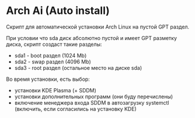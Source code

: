 # Arch Ai (Auto install)

Скрипт для автоматической установки Arch Linux на пустой GPT раздел.

При условии что sda диск абсолютно пустой и имеет GPT разметку диска, скрипт создаст такие разделы:

- sda1 - boot раздел (1024 Mb)
- sda2 - swap раздел  (4096 Mb)
- sda3 - root раздел (остальное место на диске sda)

Во время установки, есть выбор:
- установки KDE Plasma (+ SDDM)
- установки дополнительных программ (они буду перечислены)
- включение менеджера входа SDDM в автозагрузку systemctl (включить, если согласились на установку KDE)
